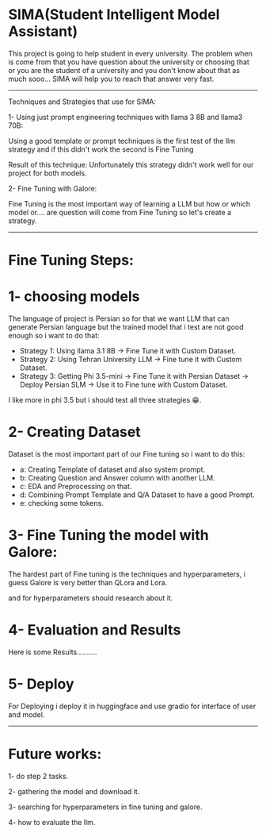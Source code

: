 # SIMA(Student Intelligent Model Assistant)

This project is going to help student in every university. The problem when is come from that you have question about the university or choosing that or you are the student of a university and you don't know about that as much sooo... SIMA will help you to reach that answer very fast.

---------------------------------------------------------------------------------------------------------------------
Techniques and Strategies that use for SIMA:

1- Using just prompt engineering techniques with llama 3 8B and llama3 70B:

Using a good template or prompt techniques is the first test of the llm strategy and if this didn't work the second is Fine Tuning

Result of this technique: Unfortunately this strategy didn't work well for our project for both models.

2- Fine Tuning with Galore:

Fine Tuning is the most important way of learning a LLM but how or which model or.... are question will come from Fine Tuning so let's create a strategy.

--------------------------------------------------------------------------------------------------------------------------------------

# Fine Tuning Steps:

# 1- choosing models

The language of project is Persian so for that we want LLM that can generate Persian language but the trained model that i test are not good enough so i want to do that:

- Strategy 1: Using llama 3.1 8B -> Fine Tune it with Custom Dataset.
- Strategy 2: Using Tehran University LLM -> Fine tune it with Custom Dataset.
- Strategy 3: Getting Phi 3.5-mini -> Fine Tune it with Persian Dataset -> Deploy Persian SLM -> Use it to Fine tune with Custom Dataset.

I like more in phi 3.5 but i should test all three strategies 😁.

# 2- Creating Dataset

Dataset is the most important part of our Fine tuning so i want to do this:
- a: Creating Template of dataset and also system prompt.
- b: Creating Question and Answer column with another LLM.
- c: EDA and Preprocessing on that.
- d: Combining Prompt Template and Q/A Dataset to have a good Prompt.
- e: checking some tokens.

# 3- Fine Tuning the model with Galore:
The hardest part of Fine tuning is the techniques and hyperparameters, i guess Galore is very better than QLora and Lora.

and for hyperparameters should research about it.


# 4- Evaluation and Results

Here is some Results..........


# 5- Deploy
For Deploying i deploy it in huggingface and use gradio for interface of user and model.


-------------------------------------------------------------------------------------------------------------------------------
# Future works:

1- do step 2 tasks. 

2- gathering the model and download it.

3- searching for hyperparameters in fine tuning and galore.

4- how to evaluate the llm.
